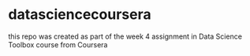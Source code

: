 # datasciencecoursera
this repo was created as part of the week 4 assignment in Data Science Toolbox course from Coursera
